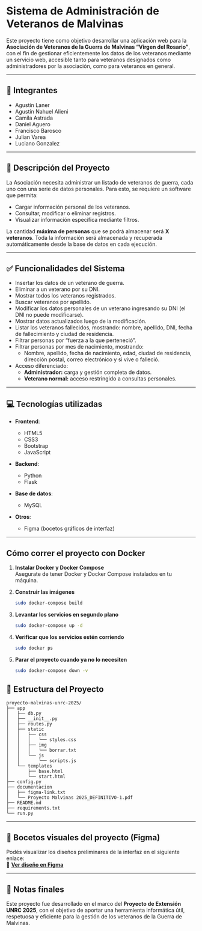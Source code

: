 # Sistema de Administración de Veteranos de Malvinas

Este proyecto tiene como objetivo desarrollar una aplicación web para la **Asociación de Veteranos de la Guerra de Malvinas “Virgen del Rosario”**, con el fin de gestionar eficientemente los datos de los veteranos mediante un servicio web, accesible tanto para veteranos designados como administradores por la asociación, como para veteranos en general.

---

## 👥 Integrantes

- Agustín Laner 
- Agustín Nahuel Alieni 
- Camila Astrada 
- Daniel Aguero 
- Francisco Barosco 
- Julian Varea 
- Luciano Gonzalez 

---

## 🧠 Descripción del Proyecto

La Asociación necesita administrar un listado de veteranos de guerra, cada uno con una serie de datos personales. Para esto, se requiere un software que permita:

- Cargar información personal de los veteranos.
- Consultar, modificar o eliminar registros.
- Visualizar información específica mediante filtros.

La cantidad **máxima de personas** que se podrá almacenar será **X veteranos**. Toda la información será almacenada y recuperada automáticamente desde la base de datos en cada ejecución.

---

## ✅ Funcionalidades del Sistema

- Insertar los datos de un veterano de guerra.
- Eliminar a un veterano por su DNI.
- Mostrar todos los veteranos registrados.
- Buscar veteranos por apellido.
- Modificar los datos personales de un veterano ingresando su DNI (el DNI no puede modificarse).
- Mostrar datos actualizados luego de la modificación.
- Listar los veteranos fallecidos, mostrando: nombre, apellido, DNI, fecha de fallecimiento y ciudad de residencia.
- Filtrar personas por “fuerza a la que perteneció”.
- Filtrar personas por mes de nacimiento, mostrando:
  - Nombre, apellido, fecha de nacimiento, edad, ciudad de residencia, dirección postal, correo electrónico y si vive o falleció.
- Acceso diferenciado:
  - **Administrador:** carga y gestión completa de datos.
  - **Veterano normal:** acceso restringido a consultas personales.

---

## 💻 Tecnologías utilizadas

- **Frontend**:
  - HTML5
  - CSS3
  - Bootstrap
  - JavaScript

- **Backend**:
  - Python
  - Flask

- **Base de datos**:
  - MySQL

- **Otros**:
  - Figma (bocetos gráficos de interfaz)

---


## Cómo correr el proyecto con Docker

1. **Instalar Docker y Docker Compose**  
   Asegurate de tener Docker y Docker Compose instalados en tu máquina.

2. **Construir las imágenes**  
   ```bash
   sudo docker-compose build
   ```

3. **Levantar los servicios en segundo plano**  
   ```bash
   sudo docker-compose up -d
   ```

4. **Verificar que los servicios estén corriendo**  
   ```bash
   sudo docker ps
   ```

5. **Parar el proyecto cuando ya no lo necesiten**  
   ```bash
   sudo docker-compose down -v
   ```

## 📁 Estructura del Proyecto

```
proyecto-malvinas-unrc-2025/
├── app
│   ├── db.py
│   ├── __init__.py
│   ├── routes.py
│   ├── static
│   │   ├── css
│   │   │   └── styles.css
│   │   ├── img
│   │   │   └── borrar.txt
│   │   └── js
│   │       └── scripts.js
│   └── templates
│       ├── base.html
│       └── start.html
├── config.py
├── documentacion
│   ├── figma-link.txt
│   └── Proyecto Malvinas 2025_DEFINITIVO-1.pdf
├── README.md
├── requirements.txt
└── run.py
```

---

## 🧩 Bocetos visuales del proyecto (Figma)

Podés visualizar los diseños preliminares de la interfaz en el siguiente enlace:  
📌 **[Ver diseño en Figma](https://www.figma.com/design/lnTIY4ccpOcWNXkZkoarZG)**

---

## 📌 Notas finales

Este proyecto fue desarrollado en el marco del **Proyecto de Extensión UNRC 2025**, con el objetivo de aportar una herramienta informática útil, respetuosa y eficiente para la gestión de los veteranos de la Guerra de Malvinas.
